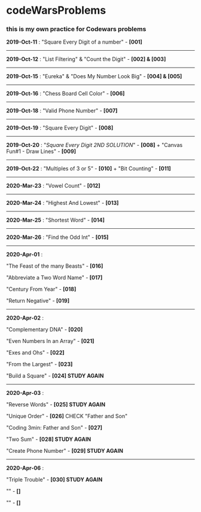 # codeWarsProblems

### this is my own practice for Codewars problems


**2019-Oct-11** : "Square Every Digit of a number" - **[001]**
***
**2019-Oct-12** : "List Filtering" & "Count the Digit" - **[002] & [003]**
***
**2019-Oct-15** : "Eureka" & "Does My Number Look Big" - **[004] & [005]**
***
**2019-Oct-16** : "Chess Board Cell Color" - **[006]**
***
**2019-Oct-18** : "Valid Phone Number" - **[007]**
***
**2019-Oct-19** : "Square Every Digit" - **[008]**
***
**2019-Oct-20** : "*Square Every Digit 2ND SOLUTION*" - **[008]** + "Canvas Fun#1 - Draw Lines" - **[009]**
***
**2019-Oct-22** : "Multiples of 3 or 5" - **[010]** + "Bit Counting" - **[011]**
***
**2020-Mar-23** : "Vowel Count" - **[012]**
***
**2020-Mar-24** : "Highest And Lowest" - **[013]**
***
**2020-Mar-25** : "Shortest Word" - **[014]**
***
**2020-Mar-26** : "Find the Odd Int" - **[015]**
***
**2020-Apr-01** :

"The Feast of the many Beasts" - **[016]**


"Abbreviate a Two Word Name" - **[017]**


"Century From Year" - **[018]**


"Return Negative" - **[019]**
***
**2020-Apr-02** :

"Complementary DNA" - **[020]**


"Even Numbers In an Array" - **[021]**


"Exes and Ohs" - **[022]**


"From the Largest" - **[023]**


"Build a Square" - **[024] STUDY AGAIN**
***
**2020-Apr-03** :

"Reverse Words" - **[025] STUDY AGAIN** 


"Unique Order" - **[026]** CHECK "Father and Son"


"Coding 3min: Father and Son" - **[027]**


"Two Sum" - **[028] STUDY AGAIN** 


"Create Phone Number" - **[029] STUDY AGAIN**
***
**2020-Apr-06** :

"Triple Trouble" - **[030] STUDY AGAIN**


"" - **[]**


"" - **[]**


